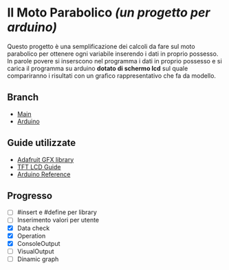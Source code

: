 # **Il Moto Parabolico _(un progetto per arduino)_**
Questo progetto è una semplificazione dei calcoli da fare sul moto parabolico per ottenere ogni variabile inserendo i dati in proprio possesso.
In parole povere si inserscono nel programma i dati in proprio possesso e si carica il programma su arduino **dotato di schermo lcd** sul quale compariranno i risultati con un grafico rappresentativo che fa da modello.

## Branch
* [Main](https://github.com/JustPlay-Code/Moto-parabolico)
* [Arduino](https://github.com/JustPlay-Code/Moto-parabolico/tree/Arduino)

## Guide utilizzate
* [Adafruit GFX library](https://cdn-learn.adafruit.com/downloads/pdf/adafruit-gfx-graphics-library.pdf)
* [TFT LCD Guide](https://electropeak.com/learn/absolute-beginners-guide-to-tft-lcd-displays-by-arduino/)
* [Arduino Reference](https://www.arduino.cc/reference/en/)

##  Progresso
- [ ] #insert e #define per library
- [ ] Inserimento valori per utente
- [X] Data check
- [X] Operation
- [X] ConsoleOutput
- [ ] VisualOutput
- [ ] Dinamic graph
